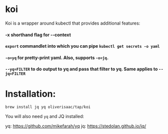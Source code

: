 # koi

Koi is a wrapper around kubectl that provides additional features:


#### -x shorthand flag for --context

#### `export` commandlet into which you can pipe `kubectl get secrets -o yaml`

#### `-o=yq` for pretty-print yaml. Also, supports `-o=jq`. 

#### `--yq=FILTER` to do output to yq and pass that filter to yq. Same applies to `--jq=FILTER`


# Installation:

```
brew install jq yq oliverisaac/tap/koi
```

You will also need `yq` and JQ installed:

yq: https://github.com/mikefarah/yq
jq: https://stedolan.github.io/jq/
